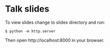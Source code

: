 # Talk slides

To view slides change to slides directory and run:

```shell
$ python -m http.server
```

Then open http://localhost:8000 in your browser.
